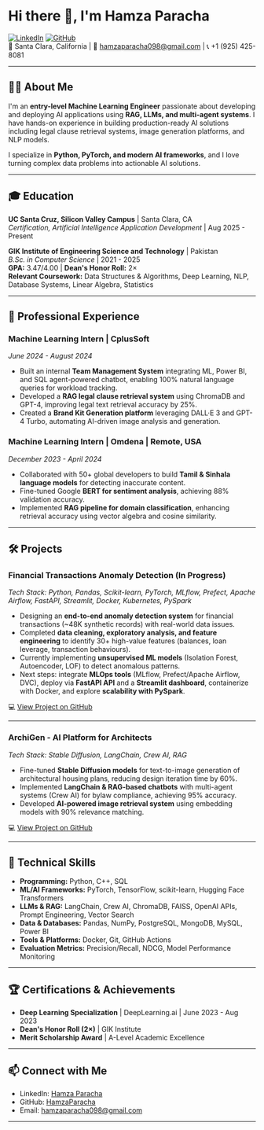 # Hi there 👋, I'm Hamza Paracha

[![LinkedIn](https://img.shields.io/badge/LinkedIn-0A66C2?style=for-the-badge&logo=linkedin&logoColor=white)](https://www.linkedin.com/in/hamza-wajid-paracha-60b6b2247/) 
[![GitHub](https://img.shields.io/badge/GitHub-181717?style=for-the-badge&logo=github&logoColor=white)](https://github.com/HamzaWajid1)  
📍 Santa Clara, California | 📧 hamzaparacha098@gmail.com | 📞 +1 (925) 425-8081

---

## 👨‍💻 About Me
I'm an **entry-level Machine Learning Engineer** passionate about developing and deploying AI applications using **RAG, LLMs, and multi-agent systems**. I have hands-on experience in building production-ready AI solutions including legal clause retrieval systems, image generation platforms, and NLP models.  

I specialize in **Python, PyTorch, and modern AI frameworks**, and I love turning complex data problems into actionable AI solutions.

---

## 🎓 Education

**UC Santa Cruz, Silicon Valley Campus** | Santa Clara, CA  
*Certification, Artificial Intelligence Application Development* | Aug 2025 - Present  

**GIK Institute of Engineering Science and Technology** | Pakistan  
*B.Sc. in Computer Science* | 2021 - 2025  
**GPA:** 3.47/4.00 | **Dean's Honor Roll:** 2×  
**Relevant Coursework:** Data Structures & Algorithms, Deep Learning, NLP, Database Systems, Linear Algebra, Statistics

---

## 💼 Professional Experience

### **Machine Learning Intern** | CplusSoft 
*June 2024 - August 2024*
- Built an internal **Team Management System** integrating ML, Power BI, and SQL agent-powered chatbot, enabling 100% natural language queries for workload tracking.
- Developed a **RAG legal clause retrieval system** using ChromaDB and GPT-4, improving legal text retrieval accuracy by 25%.
- Created a **Brand Kit Generation platform** leveraging DALL·E 3 and GPT-4 Turbo, automating AI-driven image analysis and generation.

### **Machine Learning Intern** | Omdena | Remote, USA  
*December 2023 - April 2024*
- Collaborated with 50+ global developers to build **Tamil & Sinhala language models** for detecting inaccurate content.
- Fine-tuned Google **BERT for sentiment analysis**, achieving 88% validation accuracy.
- Implemented **RAG pipeline for domain classification**, enhancing retrieval accuracy using vector algebra and cosine similarity.

---

## 🛠 Projects

### **Financial Transactions Anomaly Detection (In Progress)**  
*Tech Stack: Python, Pandas, Scikit-learn, PyTorch, MLflow, Prefect, Apache Airflow, FastAPI, Streamlit, Docker, Kubernetes, PySpark*  
- Designing an **end-to-end anomaly detection system** for financial transactions (~48K synthetic records) with real-world data issues.  
- Completed **data cleaning, exploratory analysis, and feature engineering** to identify 30+ high-value features (balances, loan leverage, transaction behaviours).  
- Currently implementing **unsupervised ML models** (Isolation Forest, Autoencoder, LOF) to detect anomalous patterns.  
- Next steps: integrate **MLOps tools** (MLflow, Prefect/Apache Airflow, DVC), deploy via **FastAPI API** and a **Streamlit dashboard**, containerize with Docker, and explore **scalability with PySpark**.

💻 [View Project on GitHub](https://github.com/HamzaWajid1/synthetic-finance-mlops)

---

### **ArchiGen - AI Platform for Architects**  
*Tech Stack: Stable Diffusion, LangChain, Crew AI, RAG*
- Fine-tuned **Stable Diffusion models** for text-to-image generation of architectural housing plans, reducing design iteration time by 60%.
- Implemented **LangChain & RAG-based chatbots** with multi-agent systems (Crew AI) for bylaw compliance, achieving 95% accuracy.
- Developed **AI-powered image retrieval system** using embedding models with 90% relevance matching.

💻 [View Project on GitHub](https://github.com/floorplan-fyp/backend)  

---



## 🧰 Technical Skills

- **Programming:** Python, C++, SQL  
- **ML/AI Frameworks:** PyTorch, TensorFlow, scikit-learn, Hugging Face Transformers  
- **LLMs & RAG:** LangChain, Crew AI, ChromaDB, FAISS, OpenAI APIs, Prompt Engineering, Vector Search  
- **Data & Databases:** Pandas, NumPy, PostgreSQL, MongoDB, MySQL, Power BI  
- **Tools & Platforms:** Docker, Git, GitHub Actions  
- **Evaluation Metrics:** Precision/Recall, NDCG, Model Performance Monitoring

---

## 🏆 Certifications & Achievements

- **Deep Learning Specialization** | DeepLearning.ai | June 2023 - Aug 2023  
- **Dean's Honor Roll (2×)** | GIK Institute  
- **Merit Scholarship Award** | A-Level Academic Excellence  

---

## 📫 Connect with Me
- LinkedIn: [Hamza Paracha](https://www.linkedin.com/in/hamza-wajid-paracha-60b6b2247/)  
- GitHub: [HamzaParacha](https://github.com/HamzaWajid1)  
- Email: hamzaparacha098@gmail.com  

---


